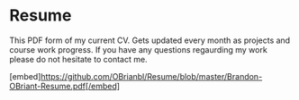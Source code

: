# Resume
This PDF form of my current CV. Gets updated every month as projects and course work progress. If you have any questions regaurding my work please do not hesitate to contact me.  


[embed]https://github.com/OBrianbl/Resume/blob/master/Brandon-OBriant-Resume.pdf[/embed]
